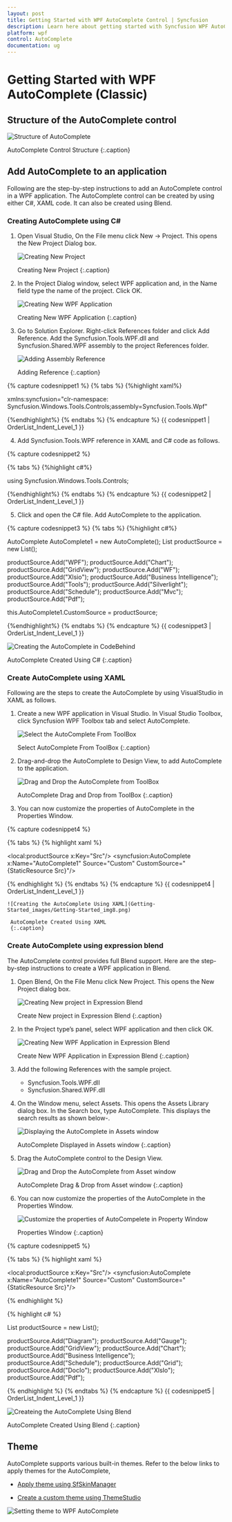 ```yaml
---
layout: post 
title: Getting Started with WPF AutoComplete Control | Syncfusion
description: Learn here about getting started with Syncfusion WPF AutoComplete (Classic) control, its elements and more details.
platform: wpf
control: AutoComplete
documentation: ug
---
```


# Getting Started with WPF AutoComplete (Classic)

## Structure of the AutoComplete control

![Structure of AutoComplete](Getting-Started_images/Getting-Started_img1.png)

AutoComplete Control Structure
{:.caption}

## Add AutoComplete to an application

Following are the step-by-step instructions to add an AutoComplete control in a WPF application. The AutoComplete control can be created by using either C#, XAML code. It can also be created using Blend.

### Creating AutoComplete using C#

1. Open Visual Studio, On the File menu click New -> Project. This opens the New Project Dialog box.

   ![Creating New Project](Getting-Started_images/Getting-Started_img2.png)

    Creating New Project
	{:.caption}

2. In the Project Dialog window, select WPF application and, in the Name field type the name of the project. Click OK.

   ![Creating New WPF Application](Getting-Started_images/Getting-Started_img3.png)

    Creating New WPF Application
	{:.caption}

3. Go to Solution Explorer. Right-click References folder and click Add Reference. Add the Syncfusion.Tools.WPF.dll and Syncfusion.Shared.WPF assembly to the project References folder.

   ![Adding Assembly Reference](Getting-Started_images/Getting-Started_img4.png)

    Adding Reference
	{:.caption}

{% capture codesnippet1 %}
{% tabs %}
{%highlight xaml%}

xmlns:syncfusion="clr-namespace:
Syncfusion.Windows.Tools.Controls;assembly=Syncfusion.Tools.Wpf"

{%endhighlight%}
{% endtabs %}
{% endcapture %}
{{ codesnippet1 | OrderList_Indent_Level_1 }}

4. Add Syncfusion.Tools.WPF reference in XAML and C# code as follows.

{% capture codesnippet2 %}

{% tabs %}
{%highlight c#%}

using Syncfusion.Windows.Tools.Controls;

{%endhighlight%}
{% endtabs %}
{% endcapture %}
{{ codesnippet2 | OrderList_Indent_Level_1 }}

5. Click and open the C# file. Add AutoComplete to the application.

{% capture codesnippet3 %}
{% tabs %}
{%highlight c#%}

AutoComplete AutoComplete1 = new AutoComplete();
List<String> productSource = new List<String>();

productSource.Add("WPF");
productSource.Add("Chart");
productSource.Add("GridView");
productSource.Add("WF");
productSource.Add("Xlsio");
productSource.Add("Business Intelligence");
productSource.Add("Tools");
productSource.Add("Silverlight");
productSource.Add("Schedule");
productSource.Add("Mvc");
productSource.Add("Pdf");

this.AutoComplete1.CustomSource = productSource;

{%endhighlight%}
{% endtabs %} 
{% endcapture %}
{{ codesnippet3 | OrderList_Indent_Level_1 }}  
   
   ![Creating the AutoComplete in CodeBehind](Getting-Started_images/Getting-Started_img5.png)
   
   AutoComplete Created Using C#
   {:.caption}

### Create AutoComplete using XAML

Following are the steps to create the AutoComplete by using VisualStudio in XAML as follows.

1. Create a new WPF application in Visual Studio. In Visual Studio Toolbox, click Syncfusion WPF Toolbox tab and select AutoComplete.

   ![Select the AutoComplete From ToolBox](Getting-Started_images/Getting-Started_img6.png)

    Select AutoComplete From ToolBox
	{:.caption}

2. Drag-and-drop the AutoComplete to Design View, to add AutoComplete to the application.

   ![Drag and Drop the AutoComplete from ToolBox](Getting-Started_images/Getting-Started_img7.png)

    AutoComplete Drag and Drop from ToolBox
	{:.caption}

3. You can now customize the properties of AutoComplete in the Properties Window.

{% capture codesnippet4 %}

{% tabs %}
{% highlight xaml %}

<local:productSource x:Key="Src"/>
<syncfusion:AutoComplete x:Name="AutoComplete1" Source="Custom" CustomSource="{StaticResource Src}"/>

{% endhighlight %}
{% endtabs %}
{% endcapture %}
{{ codesnippet4 | OrderList_Indent_Level_1 }}

    ![Creating the AutoComplete Using XAML](Getting-Started_images/Getting-Started_img8.png)

     AutoComplete Created Using XAML
	 {:.caption}

### Create AutoComplete using expression blend

The AutoComplete control provides full Blend support. Here are the step-by-step instructions to create a WPF application in Blend.

1. Open Blend, On the File Menu click New Project. This opens the New Project dialog box.

   ![Creating New project in Expression Blend](Getting-Started_images/Getting-Started_img9.png)

   Create New project in Expression Blend
   {:.caption}

2. In the Project type’s panel, select WPF application and then click OK.

   ![Creating New WPF Application in Expression Blend](Getting-Started_images/Getting-Started_img10.png)

    Create New WPF Application in Expression Blend
	{:.caption}

3. Add the following References with the sample project.
    
   * Syncfusion.Tools.WPF.dll 
   * Syncfusion.Shared.WPF.dll

4. On the Window menu, select Assets. This opens the Assets Library dialog box. In the Search box, type AutoComplete. This displays the search results as shown below-.

   ![Displaying the AutoComplete in Assets window](Getting-Started_images/Getting-Started_img11.png)
  
    AutoComplete Displayed in Assets window
	{:.caption}

5. Drag the AutoComplete control to the Design View.

   ![Drag and Drop the AutoComplete from Asset window](Getting-Started_images/Getting-Started_img12.png)

    AutoComplete Drag & Drop from Asset window
	{:.caption}

6. You can now customize the properties of the AutoComplete in the Properties Window.

   ![Customize the properties of AutoCompelete in Property Window](Getting-Started_images/Getting-Started_img13.png)

    Properties Window
	{:.caption}

{% capture codesnippet5 %}
   
{% tabs %}
{% highlight xaml %}

<local:productSource x:Key="Src"/>
<syncfusion:AutoComplete x:Name="AutoComplete1" Source="Custom" CustomSource="{StaticResource Src}"/>

{% endhighlight %}

{% highlight c# %}

List<String> productSource = new List<String>();

productSource.Add("Diagram");
productSource.Add("Gauge");
productSource.Add("GridView");
productSource.Add("Chart");
productSource.Add("Business Intelligence");
productSource.Add("Schedule");
productSource.Add("Grid");
productSource.Add("DocIo");
productSource.Add("XlsIo");
productSource.Add("Pdf");

{% endhighlight %}
{% endtabs %}
{% endcapture %}
{{ codesnippet5 | OrderList_Indent_Level_1 }}

![Createing the AutoComplete Using Blend](Getting-Started_images/Getting-Started_img14.png)

AutoComplete Created Using Blend
{:.caption}

## Theme

AutoComplete supports various built-in themes. Refer to the below links to apply themes for the AutoComplete,

  * [Apply theme using SfSkinManager](https://help.syncfusion.com/wpf/themes/skin-manager)
	
  * [Create a custom theme using ThemeStudio](https://help.syncfusion.com/wpf/themes/theme-studio#creating-custom-theme)
 
   ![Setting theme to WPF AutoComplete](Getting-Started_images/Getting-Started_img15.png)